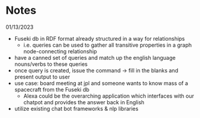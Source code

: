 # Notes

01/13/2023
* Fuseki db in RDF format already structured in a way for relationships
  * i.e. queries can be used to gather all transitive properties in a graph node-connecting relationship
* have a canned set of queries and match up the english language nouns/verbs to these queries
* once query is created, issue the command -> fill in the blanks and present output to user
* use case: board meeting at jpl and someone wants to know mass of a spacecraft from the Fuseki db
  * Alexa could be the overarching application which interfaces with our chatpot and provides the answer back in English
* utilize existing chat bot frameworks & nlp libraries
